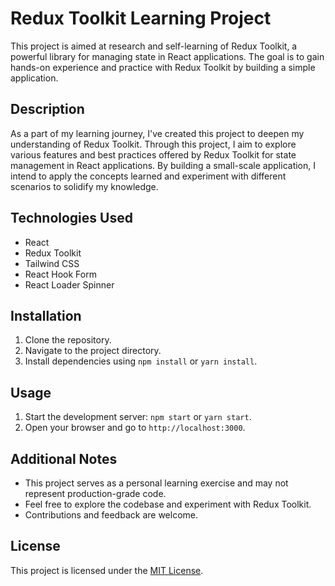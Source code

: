 # Redux Toolkit Learning Project

This project is aimed at research and self-learning of Redux Toolkit, a powerful library for managing state in React applications. The goal is to gain hands-on experience and practice with Redux Toolkit by building a simple application.

## Description

As a part of my learning journey, I've created this project to deepen my understanding of Redux Toolkit. Through this project, I aim to explore various features and best practices offered by Redux Toolkit for state management in React applications. By building a small-scale application, I intend to apply the concepts learned and experiment with different scenarios to solidify my knowledge.

## Technologies Used

- React
- Redux Toolkit
- Tailwind CSS
- React Hook Form
- React Loader Spinner

## Installation

1. Clone the repository.
2. Navigate to the project directory.
3. Install dependencies using `npm install` or `yarn install`.

## Usage

1. Start the development server: `npm start` or `yarn start`.
2. Open your browser and go to `http://localhost:3000`.

## Additional Notes

- This project serves as a personal learning exercise and may not represent production-grade code.
- Feel free to explore the codebase and experiment with Redux Toolkit.
- Contributions and feedback are welcome.

## License

This project is licensed under the [MIT License](LICENSE).
